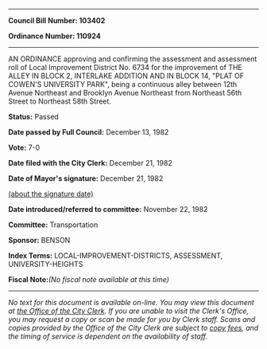 

********

**Council Bill Number: 103402**
   
**Ordinance Number: 110924**
********

 AN ORDINANCE approving and confirming the assessment and assessment roll of Local Improvement District No. 6734 for the improvement of THE ALLEY IN BLOCK 2, INTERLAKE ADDITION AND IN BLOCK 14, "PLAT OF COWEN'S UNIVERSITY PARK", being a continuous alley between 12th Avenue Northeast and Brooklyn Avenue Northeast from Northeast 56th Street to Northeast 58th Street.

**Status:** Passed
   
**Date passed by Full Council:** December 13, 1982
   
**Vote:** 7-0
   
**Date filed with the City Clerk:** December 21, 1982
   
**Date of Mayor's signature:** December 21, 1982
   
[(about the signature date)](/~public/approvaldate.htm)
   
   
   
**Date introduced/referred to committee:** November 22, 1982
   
**Committee:** Transportation
   
**Sponsor:** BENSON
   
   
**Index Terms:** LOCAL-IMPROVEMENT-DISTRICTS, ASSESSMENT, UNIVERSITY-HEIGHTS

**Fiscal Note:**_(No fiscal note available at this time)_
********

_No text for this document is available on-line. You may view this document at [the Office of the City Clerk](http://www.seattle.gov/leg/clerk/contactUs.htm). If you are unable to visit the Clerk's Office, you may request a copy or scan be made for you by Clerk staff. Scans and copies provided by the Office of the City Clerk are subject to [copy fees](http://clerk.seattle.gov/~public/clerkfees.htm), and the timing of service is dependent on the availability of staff._

